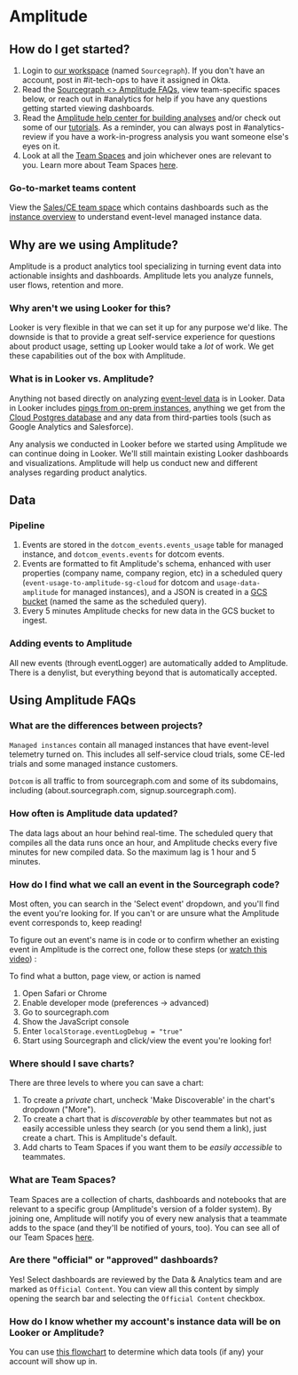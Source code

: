 # Amplitude

## How do I get started?

1. Login to [our workspace](https://analytics.amplitude.com/sourcegraph) (named `Sourcegraph`). If you don't have an account, post in #it-tech-ops to have it assigned in Okta.
2. Read the [Sourcegraph <> Amplitude FAQs](#using-amplitude-faqs), view team-specific spaces below, or reach out in #analytics for help if you have any questions getting started viewing dashboards.
3. Read the [Amplitude help center for building analyses](https://help.amplitude.com/hc/en-us/sections/206569568-Working-with-charts) and/or check out some of our [tutorials](https://drive.google.com/drive/folders/1cdcUe2e4bnYjxr9xqV6-pCsOOPIEMqGI). As a reminder, you can always post in #analytics-review if you have a work-in-progress analysis you want someone else's eyes on it.
4. Look at all the [Team Spaces](https://analytics.amplitude.com/sourcegraph/team-spaces) and join whichever ones are relevant to you. Learn more about Team Spaces [here](#what-are-team-spaces).

### Go-to-market teams content

View the [Sales/CE team space](https://analytics.amplitude.com/sourcegraph/space/4e3e79k/all?source=move%20item%20butter%20bar) which contains dashboards such as the [instance overview](https://analytics.amplitude.com/sourcegraph/dashboard/isnxhtb?source=team%20space%20item%20table) to understand event-level managed instance data.

## Why are we using Amplitude?

Amplitude is a product analytics tool specializing in turning event data into actionable insights and dashboards. Amplitude lets you analyze funnels, user flows, retention and more.

### Why aren't we using Looker for this?

Looker is very flexible in that we can set it up for any purpose we'd like. The downside is that to provide a great self-service experience for questions about product usage, setting up Looker would take a _lot_ of work. We get these capabilities out of the box with Amplitude.

### What is in Looker vs. Amplitude?

Anything not based directly on analyzing [event-level data](../../data-analytics/event-level-data.md) is in Looker. Data in Looker includes [pings from on-prem instances](https://docs.sourcegraph.com/admin/pings), anything we get from the [Cloud Postgres database](https://github.com/sourcegraph/sourcegraph/blob/main/internal/database/schema.md) and any data from third-parties tools (such as Google Analytics and Salesforce).

Any analysis we conducted in Looker before we started using Amplitude we can continue doing in Looker. We'll still maintain existing Looker dashboards and visualizations. Amplitude will help us conduct new and different analyses regarding product analytics.

## Data

### Pipeline

1. Events are stored in the `dotcom_events.events_usage` table for managed instance, and `dotcom_events.events` for dotcom events.
2. Events are formatted to fit Amplitude's schema, enhanced with user properties (company name, company region, etc) in a scheduled query (`event-usage-to-amplitude-sg-cloud` for dotcom and `usage-data-amplitude` for managed instances), and a JSON is created in a [GCS bucket](https://console.cloud.google.com/storage/browser?project=telligentsourcegraph&prefix=) (named the same as the scheduled query).
3. Every 5 minutes Amplitude checks for new data in the GCS bucket to ingest.

### Adding events to Amplitude

All new events (through eventLogger) are automatically added to Amplitude. There is a denylist, but everything beyond that is automatically accepted.

## Using Amplitude FAQs

### What are the differences between projects?

`Managed instances` contain all managed instances that have event-level telemetry turned on. This includes all self-service cloud trials, some CE-led trials and some managed instance customers.

`Dotcom` is all traffic to from sourcegraph.com and some of its subdomains, including (about.sourcegraph.com, signup.sourcegraph.com).

### How often is Amplitude data updated?

The data lags about an hour behind real-time. The scheduled query that compiles all the data runs once an hour, and Amplitude checks every five minutes for new compiled data. So the maximum lag is 1 hour and 5 minutes.

### How do I find what we call an event in the Sourcegraph code?

Most often, you can search in the 'Select event' dropdown, and you'll find the event you're looking for. If you can't or are unsure what the Amplitude event corresponds to, keep reading!

To figure out an event's name is in code or to confirm whether an existing event in Amplitude is the correct one, follow these steps (or [watch this video](https://drive.google.com/file/d/1R1oAc82nZULfxtr_KsIPBT4K08YHEwLa/view?usp=sharing)) :

To find what a button, page view, or action is named

1. Open Safari or Chrome
2. Enable developer mode (preferences -> advanced)
3. Go to sourcegraph.com
4. Show the JavaScript console
5. Enter `localStorage.eventLogDebug = "true"`
6. Start using Sourcegraph and click/view the event you're looking for!

### Where should I save charts?

There are three levels to where you can save a chart:

1. To create a _private_ chart, uncheck 'Make Discoverable' in the chart's dropdown ("More").
2. To create a chart that is _discoverable_ by other teammates but not as easily accessible unless they search (or you send them a link), just create a chart. This is Amplitude's default.
3. Add charts to Team Spaces if you want them to be _easily accessible_ to teammates.

### What are Team Spaces?

Team Spaces are a collection of charts, dashboards and notebooks that are relevant to a specific group (Amplitude's version of a folder system). By joining one, Amplitude will notify you of every new analysis that a teammate adds to the space (and they'll be notified of yours, too). You can see all of our Team Spaces [here](https://analytics.amplitude.com/sourcegraph/team-spaces).

### Are there "official" or "approved" dashboards?

Yes! Select dashboards are reviewed by the Data & Analytics team and are marked as `Official Content`. You can view all this content by simply opening the search bar and selecting the `Official Content` checkbox.

### How do I know whether my account's instance data will be on Looker or Amplitude?

You can use [this flowchart](../#which-data-tool-should-i-use-for-instance-data) to determine which data tools (if any) your account will show up in.
